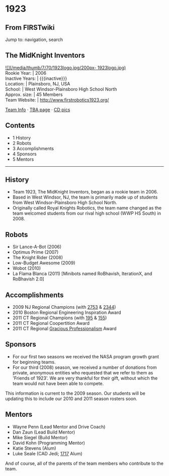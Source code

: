 # 1923

## From FIRSTwiki

Jump to: navigation, search

## The MidKnight Inventors

[![](/media/thumb/7/70/1923logo.jpg/200px-
1923logo.jpg)](Image:1923logo.jpg)<br>
Rookie Year: | 2006<br>
Inactive Years: | {{{inactive}}}<br>
Location: | Plainsboro, NJ, USA<br>
School: | West Windsor-Plainsboro High School North<br>
Approx. size: | 45 Members<br>
Team Website: | <http://www.firstrobotics1923.org/>

[Team Info](http://frclinks.appspot.com/t/1923 "http://frclinks.appspot.com/t/1923") · [TBA page](http://www.thebluealliance.com/team/1923 "http://www.thebluealliance.com/team/1923") · [CD pics](http://www.chiefdelphi.com/media/photos/tags/frc1923 "http://www.chiefdelphi.com/media/photos/tags/frc1923")

## Contents

- 1 History
- 2 Robots
- 3 Accomplishments
- 4 Sponsors
- 5 Mentors

--------------------------------------------------------------------------------

## History

- Team 1923, The MidKnight Inventors, began as a rookie team in 2006\.
- Based in West Windsor, NJ, the team is primarily made up of students from West Windsor-Plainsboro High School North.
- Originally called Royal Knights Robotics, the team name changed as the team welcomed students from our rival high school (WWP HS South) in 2008\.

## Robots

- Sir Lance-A-Bot (2006)
- Optimus Prime (2007)
- The Knight Rider (2008)
- Low-Budget Awesome (2009)
- Wobot (2010)
- La Flama Blanca (2011) [Minibots named RoBhavish, IterationX, and RoBhavish 2.0]

## Accomplishments

- 2009 NJ Regional Champions (with [2753](/index.php?title=2753&action=edit "2753") & [2344](/index.php?title=2344&action=edit "2344"))
- 2010 Boston Regional Engineering Inspiration Award
- 2011 CT Regional Champions (with [195](195 "195") & [155](155 "155"))
- 2011 CT Regional Coopertition Award
- 2011 CT Regional [Gracious Professionalism](Gracious_Professionalism "Gracious Professionalism") Award

## Sponsors

- For our first two seasons we received the NASA program growth grant for beginning teams.
- For our third (2008) season, we received a number of donations from private, anonymous entities who requested that we refer to them as 'Friends of 1923'. We are very thankful for their gift, without which the team would not have been able to compete.

This information is current to the 2009 season. Our students will be updating this to include our 2010 and 2011 season rosters soon.

## Mentors

- Wayne Penn (Lead Mentor and Drive Coach)
- Dan Zaun (Lead Build Mentor)
- Mike Siegel (Build Mentor)
- David Kohn (Programming Mentor)
- Katie Stevens (Alum)
- Luke Seale (CAD Jedi; [1717](1717 "1717") Alum)

And of course, all of the parents of the team members who contribute to the team.

